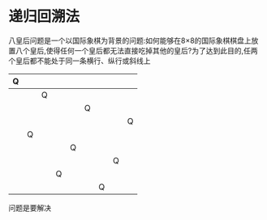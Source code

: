 # 递归回溯法

八皇后问题是一个以国际象棋为背景的问题:如何能够在8×8的国际象棋棋盘上放置八个皇后,使得任何一个皇后都无法直接吃掉其他的皇后?为了达到此目的,任两个皇后都不能处于同一条横行、纵行或斜线上

| Q |  |  |  |  |  |  |  |  |
| :--- | :--- | :--- | :--- | :--- | :--- | :--- | :--- | :--- |
|  |  | Q |  |  |  |  |  |  |
|  |  |  |  |  | Q |  |  |  |
|  |  |  |  |  |  |  |  | Q |
|  | Q |  |  |  |  |  |  |  |
|  |  |  |  | Q |  |  |  |  |
|  |  |  |  |  |  |  | Q |  |
|  |  |  | Q |  |  |  |  |  |
|  |  |  |  |  |  | Q |  |  |

问题是要解决

